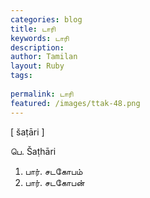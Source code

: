 ```yaml
---
categories: blog
title: டாரி
keywords: டாரி
description: 
author: Tamilan
layout: Ruby
tags: 
 
permalink: டாரி
featured: /images/ttak-48.png
---
```

  
[ šaṭāri ]  
  
பெ. Šaṭhāri  
1. பார். சடகோபம்  
2. பார். சடகோபன்
